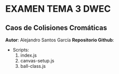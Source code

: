 # EXAMEN TEMA 3 DWEC

## Caos de Colisiones Cromáticas

**Autor**: Alejandro Santos García
**Repositorio Github**: 

* Scripts:
    1. index.js
    2. canvas-setup.js
    3. ball-class.js